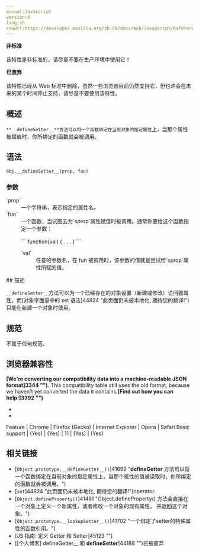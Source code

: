 ```yaml
---
manual:Javascript
version:0
lang:zh
rawUrl:https://developer.mozilla.org/zh-CN/docs/Web/JavaScript/Reference/Global_Objects/Object/__defineSetter__
---
```






**非标准**<br></br>该特性是非标准的，请尽量不要在生产环境中使用它！




**已废弃**<br></br>该特性已经从 Web 标准中删除，虽然一些浏览器目前仍然支持它，但也许会在未来的某个时间停止支持，请尽量不要使用该特性。




## 概述<a name="Summary"></a>


`**__defineSetter__**方法可以将一个函数绑定在当前对象的指定属性`上，当那个属性被赋值时，你所绑定的函数就会被调用。


## 语法<a name="Syntax"></a>

```
obj.__defineSetter__(prop, fun)
```

### 参数<a name="Parameters"></a>
<dl><dt id=''>`prop`</dt><dd>一个字符串，表示指定的属性名。</dd><dt id=''>`fun`</dt><dd>一个函数，当试图去为`sprop`属性赋值时被调用。通常你要给这个函数指定一个参数：<br></br>
```
function(val) { . . . }
```
<dl><dt id=''>`val`</dt><dd>任意的参数名，在 fun 被调用时，该参数的值就是尝试给`sprop`属性所赋的值。</dd></dl></dd></dl>
## 描述<a name="Description"></a>


`__defineSetter__`方法可以为一个已经存在的对象设置（新建或修改）访问器属性，而[对象字面量中的 set 语法]44824 "此页面仍未被本地化, 期待您的翻译!")只能在新建一个对象时使用。


## 规范<a name="Specifications"></a>


不属于任何规范。


## 浏览器兼容性<a name="Browser_compatibility"></a>


**[We&#39;re converting our compatibility data into a machine-readable JSON format]3344 "")**. This compatibility table still uses the old format, because we haven&#39;t yet converted the data it contains.**[Find out how you can help!]3392 "")**


* 
* 

Feature | Chrome | Firefox (Gecko) | Internet Explorer | Opera | Safari 
Basic support | (Yes) | (Yes) | 11 | (Yes) | (Yes) 





## 相关链接<a name="See_also"></a>

* [`Object.prototype.__defineGetter__()`]41699 "__defineGetter__ 方法可以将一个函数绑定在当前对象的指定属性上，当那个属性的值被读取时，你所绑定的函数就会被调用。")
* [`set`]44824 "此页面仍未被本地化, 期待您的翻译!")operator
* [`Object.defineProperty()`]41461 "Object.defineProperty() 方法会直接在一个对象上定义一个新属性，或者修改一个对象的现有属性， 并返回这个对象。")
* [`Object.prototype.__lookupSetter__()`]41702 "一个绑定了setter的特殊属性的函数引用。")
* [JS 指南: 定义 Getter 和 Setter]45123 "")
* [[个人博客] defineGetter__ 和 __defineSetter__]44188 "")已被废弃



